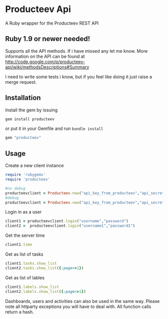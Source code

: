 # Producteev Api

A Ruby wrapper for the Producteev REST API 
## Ruby 1.9 or newer needed!

Supports all the API methods. If i have missed any let me know. More information on the API can be found at http://code.google.com/p/producteev-api/wiki/methodsDescriptions#Summary

I need to write some tests i know, but if you feel like doing it just raise a merge request. 
## Installation

Install the gem by issuing

```ruby
gem install producteev
```

or put it in your Gemfile and run `bundle install`

```ruby
gem "producteev"
```

## Usage

Create a new client instance

```ruby
require 'rubygems'
require 'producteev'

#no debug
producteevclient = Producteev.new("api_key_from_producteev","api_secret_from_producteev")
#debug
producteevclient = Producteev.new("api_key_from_producteev","api_secret_from_producteev",true)
```

Login in as a user

```ruby
client1 = producteevclient.login("username","password")
client2 =  producteevclient.login("username1","password1")
```

Get the server time

```ruby
client1.time
```

Get as list of tasks

```ruby
client1.tasks.show_list
client2.tasks.show_list({:page=>1})
```

Get as list of lables

```ruby
client1.labels.show_list
client2.labels.show_list({:page=>1})
```

Dashboards, users and activities can also be used in the same way. Please note all httparty exceptions you will have to deal with. All function calls return a hash.



